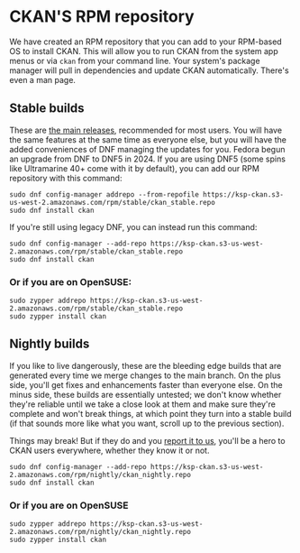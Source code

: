 # CKAN'S RPM repository

We have created an RPM repository that you can add to your RPM-based OS to install CKAN. This will allow you to run CKAN from the system app menus or via `ckan` from your command line. Your system's package manager will pull in dependencies and update CKAN automatically. There's even a man page.

## Stable builds

These are [the main releases](https://github.com/KSP-CKAN/CKAN/releases), recommended for most users. You will have the same features at the same time as everyone else, but you will have the added conveniences of DNF managing the updates for you.
Fedora begun an upgrade from DNF to DNF5 in 2024. If you are using DNF5 (some spins like Ultramarine 40+ come with it by default), you can add our RPM repository with this command:
```
sudo dnf config-manager addrepo --from-repofile https://ksp-ckan.s3-us-west-2.amazonaws.com/rpm/stable/ckan_stable.repo
sudo dnf install ckan
```
If you're still using legacy DNF, you can instead run this command:

```
sudo dnf config-manager --add-repo https://ksp-ckan.s3-us-west-2.amazonaws.com/rpm/stable/ckan_stable.repo
sudo dnf install ckan
```

### Or if you are on OpenSUSE:

```
sudo zypper addrepo https://ksp-ckan.s3-us-west-2.amazonaws.com/rpm/stable/ckan_stable.repo
sudo zypper install ckan
```

## Nightly builds

If you like to live dangerously, these are the bleeding edge builds that are generated every time we merge changes to the main branch. On the plus side, you'll get fixes and enhancements faster than everyone else. On the minus side, these builds are essentially untested; we don't know whether they're reliable until we take a close look at them and make sure they're complete and won't break things, at which point they turn into a stable build (if that sounds more like what you want, scroll up to the previous section).

Things may break! But if they do and you [report it to us](https://github.com/KSP-CKAN/CKAN/issues/new/choose), you'll be a hero to CKAN users everywhere, whether they know it or not.

```
sudo dnf config-manager --add-repo https://ksp-ckan.s3-us-west-2.amazonaws.com/rpm/nightly/ckan_nightly.repo
sudo dnf install ckan
```

### Or if you are on OpenSUSE

```
sudo zypper addrepo https://ksp-ckan.s3-us-west-2.amazonaws.com/rpm/nightly/ckan_nightly.repo
sudo zypper install ckan
```
